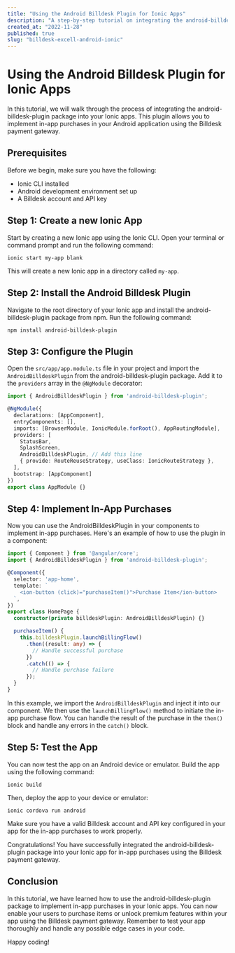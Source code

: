 ```yaml
---
title: "Using the Android Billdesk Plugin for Ionic Apps"
description: "A step-by-step tutorial on integrating the android-billdesk-plugin package into your Ionic apps for in-app purchases."
created_at: "2022-11-28"
published: true
slug: "billdesk-excell-android-ionic"
---
```


# Using the Android Billdesk Plugin for Ionic Apps

In this tutorial, we will walk through the process of integrating the android-billdesk-plugin package into your Ionic apps. This plugin allows you to implement in-app purchases in your Android application using the Billdesk payment gateway.

## Prerequisites

Before we begin, make sure you have the following:

- Ionic CLI installed
- Android development environment set up
- A Billdesk account and API key

## Step 1: Create a new Ionic App

Start by creating a new Ionic app using the Ionic CLI. Open your terminal or command prompt and run the following command:

```shell
ionic start my-app blank
```

This will create a new Ionic app in a directory called `my-app`.

## Step 2: Install the Android Billdesk Plugin

Navigate to the root directory of your Ionic app and install the android-billdesk-plugin package from npm. Run the following command:

```shell
npm install android-billdesk-plugin
```

## Step 3: Configure the Plugin

Open the `src/app/app.module.ts` file in your project and import the `AndroidBilldeskPlugin` from the android-billdesk-plugin package. Add it to the `providers` array in the `@NgModule` decorator:

```typescript
import { AndroidBilldeskPlugin } from 'android-billdesk-plugin';

@NgModule({
  declarations: [AppComponent],
  entryComponents: [],
  imports: [BrowserModule, IonicModule.forRoot(), AppRoutingModule],
  providers: [
    StatusBar,
    SplashScreen,
    AndroidBilldeskPlugin, // Add this line
    { provide: RouteReuseStrategy, useClass: IonicRouteStrategy },
  ],
  bootstrap: [AppComponent]
})
export class AppModule {}
```

## Step 4: Implement In-App Purchases

Now you can use the AndroidBilldeskPlugin in your components to implement in-app purchases. Here's an example of how to use the plugin in a component:

```typescript
import { Component } from '@angular/core';
import { AndroidBilldeskPlugin } from 'android-billdesk-plugin';

@Component({
  selector: 'app-home',
  template: `
    <ion-button (click)="purchaseItem()">Purchase Item</ion-button>
  `,
})
export class HomePage {
  constructor(private billdeskPlugin: AndroidBilldeskPlugin) {}

  purchaseItem() {
    this.billdeskPlugin.launchBillingFlow()
      .then((result: any) => {
        // Handle successful purchase
      })
      .catch(() => {
        // Handle purchase failure
      });
  }
}
```

In this example, we import the `AndroidBilldeskPlugin` and inject it into our component. We then use the `launchBillingFlow()` method to initiate the in-app purchase flow. You can handle the result of the purchase in the `then()` block and handle any errors in the `catch()` block.

## Step 5: Test the App

You can now test the app on an Android device or emulator. Build the app using the following command:

```shell
ionic build
```

Then, deploy the app to your device or emulator:

```shell
ionic cordova run android
```

Make sure you have a valid Billdesk account and API key configured in your app for the in-app purchases to work properly.

Congratulations! You have successfully integrated the android-billdesk-plugin package into your Ionic app for in-app purchases using the Billdesk payment gateway.

## Conclusion

In this tutorial, we have learned how to use the android-billdesk-plugin package to implement in-app purchases in your Ionic apps. You can now enable your users to purchase items or unlock premium features within your app using the Billdesk payment gateway. Remember to test your app thoroughly and handle any possible edge cases in your code.

Happy coding!